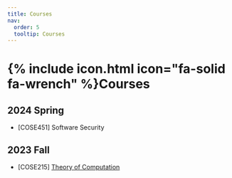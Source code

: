 ```yaml
---
title: Courses
nav:
  order: 5
  tooltip: Courses
---
```


# {% include icon.html icon="fa-solid fa-wrench" %}Courses


## 2024 Spring
- [COSE451] Software Security

## 2023 Fall
- [COSE215] [Theory of Computation](/courses/2023fall_toc/)